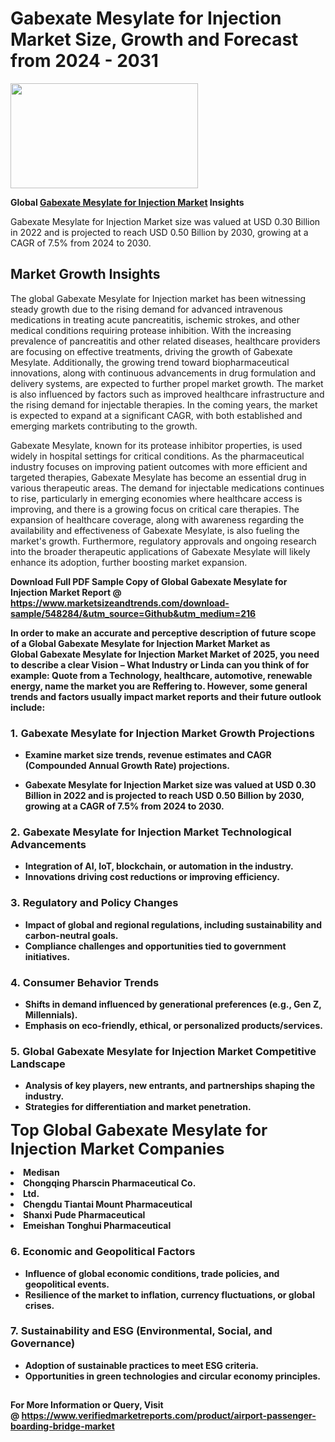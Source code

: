 <H1>Gabexate Mesylate for Injection Market Size, Growth and Forecast from 2024 - 2031</H1><img class="aligncenter size-medium wp-image-584254" src="https://thirdeyenews.in/wp-content/uploads/2024/09/Global-Market-Research-300x168.jpeg" alt="" width="300" height="168" /><p><strong>Global&nbsp;<a href="https://www.marketsizeandtrends.com/download-sample/548284/&amp;utm_source=Github&utm_medium=216">Gabexate Mesylate for Injection Market</a> Insights</strong></p><p>Gabexate Mesylate for Injection Market size was valued at USD 0.30 Billion in 2022 and is projected to reach USD 0.50 Billion by 2030, growing at a CAGR of 7.5% from 2024 to 2030.</p><p><h2>Market Growth Insights</h2> <p>The global Gabexate Mesylate for Injection market has been witnessing steady growth due to the rising demand for advanced intravenous medications in treating acute pancreatitis, ischemic strokes, and other medical conditions requiring protease inhibition. With the increasing prevalence of pancreatitis and other related diseases, healthcare providers are focusing on effective treatments, driving the growth of Gabexate Mesylate. Additionally, the growing trend toward biopharmaceutical innovations, along with continuous advancements in drug formulation and delivery systems, are expected to further propel market growth. The market is also influenced by factors such as improved healthcare infrastructure and the rising demand for injectable therapies. In the coming years, the market is expected to expand at a significant CAGR, with both established and emerging markets contributing to the growth.</p> <p><strong></strong></p> <p>Gabexate Mesylate, known for its protease inhibitor properties, is used widely in hospital settings for critical conditions. As the pharmaceutical industry focuses on improving patient outcomes with more efficient and targeted therapies, Gabexate Mesylate has become an essential drug in various therapeutic areas. The demand for injectable medications continues to rise, particularly in emerging economies where healthcare access is improving, and there is a growing focus on critical care therapies. The expansion of healthcare coverage, along with awareness regarding the availability and effectiveness of Gabexate Mesylate, is also fueling the market's growth. Furthermore, regulatory approvals and ongoing research into the broader therapeutic applications of Gabexate Mesylate will likely enhance its adoption, further boosting market expansion.</p> <p><strong></p><p><span class=""><strong>Download Full PDF Sample Copy of Global Gabexate Mesylate for Injection Market Report</strong> @ <a href="https://www.marketsizeandtrends.com/download-sample/548284/&amp;utm_source=Github&utm_medium=216" target="_blank">https://www.marketsizeandtrends.com/download-sample/548284/&amp;utm_source=Github&utm_medium=216</a></span></p><p>In order to make an accurate and perceptive description of future scope of a Global&nbsp;Gabexate Mesylate for Injection Market Market as Global&nbsp;Gabexate Mesylate for Injection Market Market of 2025, you need to describe a clear Vision &ndash; What Industry or Linda can you think of for example: Quote from a Technology, healthcare, automotive, renewable energy, name the market you are Reffering to. However, some general trends and factors usually impact market reports and their future outlook include:</p><h3>1.&nbsp;<strong>Gabexate Mesylate for Injection Market Growth Projections</strong></h3><ul><li>Examine market size trends, revenue estimates and CAGR (Compounded Annual Growth Rate) projections.</li><li><p>Gabexate Mesylate for Injection Market size was valued at USD 0.30 Billion in 2022 and is projected to reach USD 0.50 Billion by 2030, growing at a CAGR of 7.5% from 2024 to 2030.</p></li></ul><h3>2.&nbsp;<strong>Gabexate Mesylate for Injection Market Technological Advancements</strong></h3><ul><li>Integration of AI, IoT, blockchain, or automation in the industry.</li><li>Innovations driving cost reductions or improving efficiency.</li></ul><h3>3.&nbsp;<strong>Regulatory and Policy Changes</strong></h3><ul><li>Impact of global and regional regulations, including sustainability and carbon-neutral goals.</li><li>Compliance challenges and opportunities tied to government initiatives.</li></ul><h3>4.&nbsp;<strong>Consumer Behavior Trends</strong></h3><ul><li>Shifts in demand influenced by generational preferences (e.g., Gen Z, Millennials).</li><li>Emphasis on eco-friendly, ethical, or personalized products/services.</li></ul><h3>5.&nbsp;<strong>Global Gabexate Mesylate for Injection Market Competitive Landscape</strong></h3><ul><li>Analysis of key players, new entrants, and partnerships shaping the industry.</li><li>Strategies for differentiation and market penetration.</li></ul><p data-pm-slice="1 1 []"><span style="color: inherit; font-family: inherit; font-size: 25px;">Top Global Gabexate Mesylate for Injection Market Companies</span></p><div class="" data-test-id=""><p><li>Medisan</li><li> Chongqing Pharscin Pharmaceutical Co.</li><li> Ltd.</li><li> Chengdu Tiantai Mount Pharmaceutical</li><li> Shanxi Pude Pharmaceutical</li><li> Emeishan Tonghui Pharmaceutical</li></p></div><h3>6.&nbsp;<strong>Economic and Geopolitical Factors</strong></h3><ul><li>Influence of global economic conditions, trade policies, and geopolitical events.</li><li>Resilience of the market to inflation, currency fluctuations, or global crises.</li></ul><h3>7.&nbsp;<strong>Sustainability and ESG (Environmental, Social, and Governance)</strong></h3><ul><li>Adoption of sustainable practices to meet ESG criteria.</li><li>Opportunities in green technologies and circular economy principles.</li></ul><h2><strong style="font-size: 14px;">For More Information or Query, Visit @&nbsp;</strong><a style="background-color: #ffffff; font-size: 14px;" href="https://www.marketsizeandtrends.com/report/gabexate-mesylate-for-injection-market/" target="_blank">https://www.verifiedmarketreports.com/product/airport-passenger-boarding-bridge-market</a></h2>
